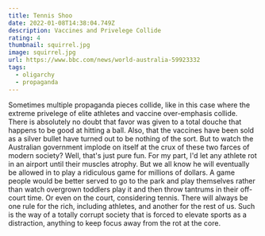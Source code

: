 ```yaml
---
title: Tennis Shoo
date: 2022-01-08T14:38:04.749Z
description: Vaccines and Privelege Collide
rating: 4
thumbnail: squirrel.jpg
image: squirrel.jpg
url: https://www.bbc.com/news/world-australia-59923332
tags:
  - oligarchy
  - propaganda
---
```

Sometimes multiple propaganda pieces collide, like in this case where the extreme privelege of elite athletes and vaccine over-emphasis collide.  There is absolutely no doubt that favor was given to a total douche that happens to be good at hitting a ball.  Also, that the vaccines have been sold as a silver bullet have turned out to be nothing of the sort.  But to watch the Australian government implode on itself at the crux of these two farces of modern society?  Well, that's just pure fun.  For my part, I'd let any athlete rot in an airport until their muscles atrophy.  But we all know he will eventually be allowed in to play a ridiculous game for millions of dollars.  A game people would be better served to go to the park and play themselves rather than watch overgrown toddlers play it and then throw tantrums in their off-court time.  Or even on the court, considering tennis.  There will always be one rule for the rich, including athletes, and another for the rest of us.  Such is the way of a totally corrupt society that is forced to elevate sports as a distraction, anything to keep focus away from the rot at the core.